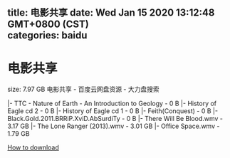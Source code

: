 
title: 电影共享
date: Wed Jan 15 2020 13:12:48 GMT+0800 (CST)    
categories: baidu
---

# 电影共享
size: 7.97 GB
 电影共享 - 百度云网盘资源 - 大力盘搜索
 
|- TTC - Nature of Earth - An Introduction to Geology - 0 B
|- History of Eagle cd 2 - 0 B
|- History of Eagle cd 1 - 0 B
|- Feith(Conquest) - 0 B
|- Black.Gold.2011.BRRiP.XviD.AbSurdiTy - 0 B
|- There Will Be Blood.wmv - 3.17 GB
|- The Lone Ranger (2013).wmv - 3.01 GB
|- Office Space.wmv - 1.79 GB

[How to download](https://bpcam.bemobtrk.com/go/2ceec3aa-1ca2-46d6-b9ff-aaa5c184517c?jno=170)